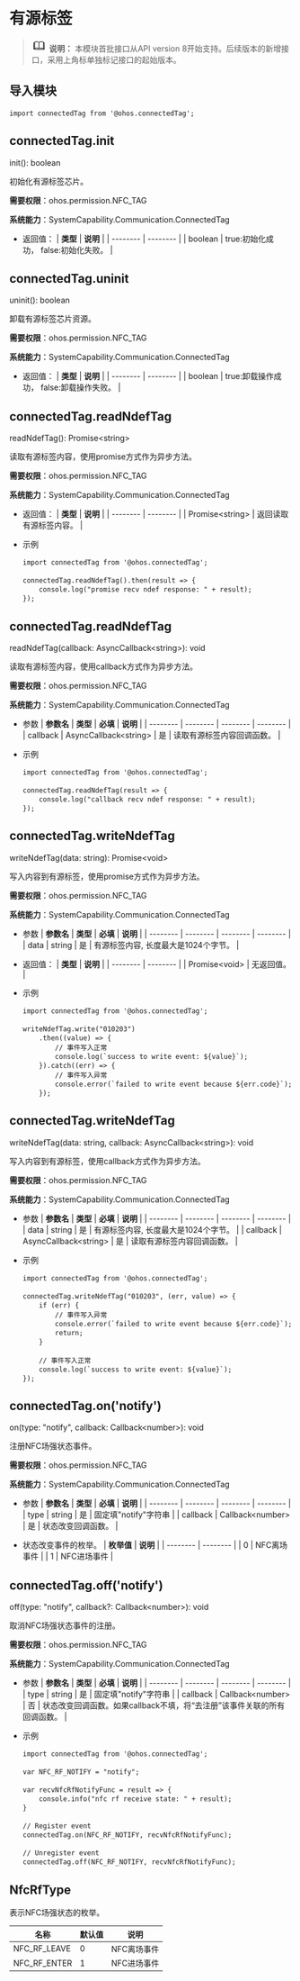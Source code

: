 # 有源标签

> ![icon-note.gif](public_sys-resources/icon-note.gif) **说明：**
> 本模块首批接口从API version 8开始支持。后续版本的新增接口，采用上角标单独标记接口的起始版本。


## 导入模块

```
import connectedTag from '@ohos.connectedTag';
```


## connectedTag.init

init(): boolean

初始化有源标签芯片。

**需要权限**：ohos.permission.NFC_TAG

**系统能力**：SystemCapability.Communication.ConnectedTag

- 返回值：
  | **类型** | **说明** |
  | -------- | -------- |
  | boolean | true:初始化成功，&nbsp;false:初始化失败。 |


## connectedTag.uninit

uninit(): boolean

卸载有源标签芯片资源。

**需要权限**：ohos.permission.NFC_TAG

**系统能力**：SystemCapability.Communication.ConnectedTag

- 返回值：
  | **类型** | **说明** |
  | -------- | -------- |
  | boolean | true:卸载操作成功，&nbsp;false:卸载操作失败。 |


## connectedTag.readNdefTag

readNdefTag(): Promise&lt;string&gt;

读取有源标签内容，使用promise方式作为异步方法。

**需要权限**：ohos.permission.NFC_TAG

**系统能力**：SystemCapability.Communication.ConnectedTag

- 返回值：
  | **类型** | **说明** |
  | -------- | -------- |
  | Promise&lt;string&gt; | 返回读取有源标签内容。 |

- 示例
  ```
  import connectedTag from '@ohos.connectedTag';

  connectedTag.readNdefTag().then(result => {
      console.log("promise recv ndef response: " + result);
  });
  ```

## connectedTag.readNdefTag

readNdefTag(callback: AsyncCallback&lt;string&gt;): void

读取有源标签内容，使用callback方式作为异步方法。

**需要权限**：ohos.permission.NFC_TAG

**系统能力**：SystemCapability.Communication.ConnectedTag

- 参数
  | **参数名** | **类型** | **必填** | **说明** |
  | -------- | -------- | -------- | -------- |
  | callback | AsyncCallback&lt;string&gt; | 是 | 读取有源标签内容回调函数。 |

- 示例
  ```
  import connectedTag from '@ohos.connectedTag';
  
  connectedTag.readNdefTag(result => {
      console.log("callback recv ndef response: " + result);
  });
  ```

## connectedTag.writeNdefTag

writeNdefTag(data: string): Promise&lt;void&gt;

写入内容到有源标签，使用promise方式作为异步方法。

**需要权限**：ohos.permission.NFC_TAG

**系统能力**：SystemCapability.Communication.ConnectedTag

- 参数
  | **参数名** | **类型** | **必填** | **说明** |
  | -------- | -------- | -------- | -------- |
  | data | string | 是 | 有源标签内容, 长度最大是1024个字节。 |

- 返回值：
  | **类型** | **说明** |
  | -------- | -------- |
  | Promise&lt;void&gt; | 无返回值。 |

- 示例
  ```
  import connectedTag from '@ohos.connectedTag';
  
  writeNdefTag.write("010203")
      .then((value) => {
          // 事件写入正常
          console.log(`success to write event: ${value}`);
      }).catch((err) => {
          // 事件写入异常
          console.error(`failed to write event because ${err.code}`);
      });
  ```

## connectedTag.writeNdefTag

writeNdefTag(data: string, callback: AsyncCallback&lt;string&gt;): void

写入内容到有源标签，使用callback方式作为异步方法。

**需要权限**：ohos.permission.NFC_TAG

**系统能力**：SystemCapability.Communication.ConnectedTag

- 参数
  | **参数名** | **类型** | **必填** | **说明** |
  | -------- | -------- | -------- | -------- |
  | data | string | 是 | 有源标签内容, 长度最大是1024个字节。 |
  | callback | AsyncCallback&lt;string&gt; | 是 | 读取有源标签内容回调函数。 |

- 示例
  ```
  import connectedTag from '@ohos.connectedTag';
  
  connectedTag.writeNdefTag("010203", (err, value) => {
      if (err) {
          // 事件写入异常
          console.error(`failed to write event because ${err.code}`);
          return;
      }

      // 事件写入正常
      console.log(`success to write event: ${value}`);
  });
  ```

## connectedTag.on('notify')

on(type: "notify", callback: Callback&lt;number&gt;): void

注册NFC场强状态事件。

**需要权限**：ohos.permission.NFC_TAG

**系统能力**：SystemCapability.Communication.ConnectedTag

- 参数
  | **参数名** | **类型** | **必填** | **说明** |
  | -------- | -------- | -------- | -------- |
  | type | string | 是 | 固定填"notify"字符串 |
  | callback | Callback&lt;number&gt; | 是 | 状态改变回调函数。 |

- 状态改变事件的枚举。
  | **枚举值** | **说明** |
  | -------- | -------- |
  | 0 | NFC离场事件 |
  | 1 | NFC进场事件 |


## connectedTag.off('notify')

off(type: "notify", callback?: Callback&lt;number&gt;): void

取消NFC场强状态事件的注册。

**需要权限**：ohos.permission.NFC_TAG

**系统能力**：SystemCapability.Communication.ConnectedTag

- 参数
  | **参数名** | **类型** | **必填** | **说明** |
  | -------- | -------- | -------- | -------- |
  | type | string | 是 | 固定填"notify"字符串 |
  | callback | Callback&lt;number&gt; | 否 | 状态改变回调函数。如果callback不填，将“去注册”该事件关联的所有回调函数。 |

- 示例
  ```
  import connectedTag from '@ohos.connectedTag';
  
  var NFC_RF_NOTIFY = "notify";
  
  var recvNfcRfNotifyFunc = result => {
      console.info("nfc rf receive state: " + result);
  }
  
  // Register event
  connectedTag.on(NFC_RF_NOTIFY, recvNfcRfNotifyFunc);
  
  // Unregister event
  connectedTag.off(NFC_RF_NOTIFY, recvNfcRfNotifyFunc);
  ```

## NfcRfType

表示NFC场强状态的枚举。

| 名称 | 默认值 | 说明 |
| -------- | -------- | -------- |
| NFC_RF_LEAVE | 0 | NFC离场事件 |
| NFC_RF_ENTER | 1 | NFC进场事件 |
